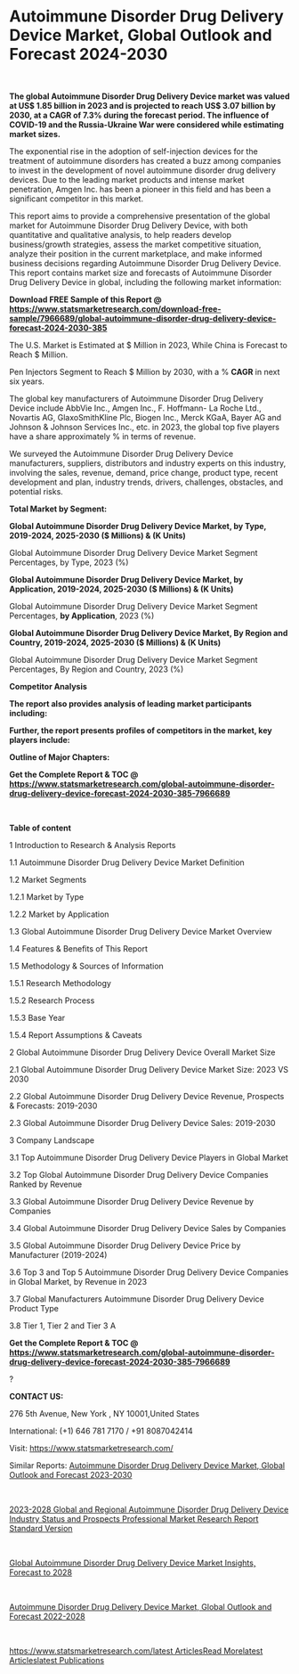 <h1>Autoimmune Disorder Drug Delivery Device Market, Global Outlook and Forecast 2024-2030</h1><br/><p><strong>The global Autoimmune Disorder Drug Delivery Device market was valued at US$ 1.85 billion in 2023 and is projected to reach US$ 3.07 billion by 2030, at a <strong>CAGR</strong> of 7.3% during the forecast period. The influence of COVID-19 and the Russia-Ukraine War were considered while estimating market sizes.</strong></p>
 
 
 
 <p>The exponential rise in the adoption of self-injection devices for the treatment of autoimmune disorders has created a buzz among companies to invest in the development of novel autoimmune disorder drug delivery devices. Due to the leading market products and intense market penetration, Amgen Inc. has been a pioneer in this field and has been a significant competitor in this market.</p>
 
 
 
 <p>This report aims to provide a comprehensive presentation of the global market for Autoimmune Disorder Drug Delivery Device, with both quantitative and qualitative analysis, to help readers develop business/growth strategies, assess the market competitive situation, analyze their position in the current marketplace, and make informed business decisions regarding Autoimmune Disorder Drug Delivery Device. This report contains market size and forecasts of Autoimmune Disorder Drug Delivery Device in global, including the following market information:</p>
 
 
 
 <p><strong>Download FREE Sample of this Report @ <a href="https://www.statsmarketresearch.com/download-free-sample/7966689/global-autoimmune-disorder-drug-delivery-device-forecast-2024-2030-385">https://www.statsmarketresearch.com/download-free-sample/7966689/global-autoimmune-disorder-drug-delivery-device-forecast-2024-2030-385</a></strong></p>
 
 
 
 <p>The U.S. Market is Estimated at $ Million in 2023, While China is Forecast to Reach $ Million.</p>
 
 
 
 <p>Pen Injectors Segment to Reach $ Million by 2030, with a % <strong>CAGR</strong> in next six years.</p>
 
 
 
 <p>The global key manufacturers of Autoimmune Disorder Drug Delivery Device include AbbVie Inc., Amgen Inc., F. Hoffmann- La Roche Ltd., Novartis AG, GlaxoSmithKline Plc, Biogen Inc., Merck KGaA, Bayer AG and Johnson & Johnson Services Inc., etc. in 2023, the global top five players have a share approximately % in terms of revenue.</p>
 
 
 
 <p>We surveyed the Autoimmune Disorder Drug Delivery Device manufacturers, suppliers, distributors and industry experts on this industry, involving the sales, revenue, demand, price change, product type, recent development and plan, industry trends, drivers, challenges, obstacles, and potential risks.</p>
 
 
 
 <p><strong>Total Market by Segment:</strong></p>
 
 
 
 <p><strong>Global Autoimmune Disorder Drug Delivery Device Market, by Type, 2019-2024, 2025-2030 ($ Millions) & (K Units)</strong></p>
 
 
 
 <p>Global Autoimmune Disorder Drug Delivery Device Market Segment Percentages, by Type, 2023 (%)</p>
 
 
 
 <p><strong>Global Autoimmune Disorder Drug Delivery Device Market, <strong>by Application</strong>, 2019-2024, 2025-2030 ($ Millions) & (K Units)</strong></p>
 
 
 
 <p>Global Autoimmune Disorder Drug Delivery Device Market Segment Percentages, <strong>by Application</strong>, 2023 (%)</p>
 
 
 
 <p><strong>Global Autoimmune Disorder Drug Delivery Device Market, By Region and Country, 2019-2024, 2025-2030 ($ Millions) & (K Units)</strong></p>
 
 
 
 <p>Global Autoimmune Disorder Drug Delivery Device Market Segment Percentages, By Region and Country, 2023 (%)</p>
 
 
 
 <p><strong>Competitor Analysis</strong></p>
 
 
 
 <p><strong>The report also provides analysis of leading market participants including:</strong></p>
 
 
 
 <p><strong>Further, the report presents profiles of competitors in the market, <strong>key players</strong> include:</strong></p>
 
 
 
 <p><strong>Outline of Major Chapters:</strong></p>
 
 
 
 <div><b>Get the Complete Report & TOC @ <a href="https://www.statsmarketresearch.com/global-autoimmune-disorder-drug-delivery-device-forecast-2024-2030-385-7966689">https://www.statsmarketresearch.com/global-autoimmune-disorder-drug-delivery-device-forecast-2024-2030-385-7966689</a></b></div>
 
 
 
 <p><br />
 
 <b>Table of content</b></p>
 
 
 
 <p>1 Introduction to Research & Analysis Reports<br />
 
 1.1 Autoimmune Disorder Drug Delivery Device Market Definition<br />
 
 1.2 Market Segments<br />
 
 1.2.1 Market by Type<br />
 
 1.2.2 Market by Application<br />
 
 1.3 Global Autoimmune Disorder Drug Delivery Device Market Overview<br />
 
 1.4 Features & Benefits of This Report<br />
 
 1.5 Methodology & Sources of Information<br />
 
 1.5.1 Research Methodology<br />
 
 1.5.2 Research Process<br />
 
 1.5.3 Base Year<br />
 
 1.5.4 Report Assumptions & Caveats<br />
 
 2 Global Autoimmune Disorder Drug Delivery Device Overall Market Size<br />
 
 2.1 Global Autoimmune Disorder Drug Delivery Device Market Size: 2023 VS 2030<br />
 
 2.2 Global Autoimmune Disorder Drug Delivery Device Revenue, Prospects & Forecasts: 2019-2030<br />
 
 2.3 Global Autoimmune Disorder Drug Delivery Device Sales: 2019-2030<br />
 
 3 Company Landscape<br />
 
 3.1 Top Autoimmune Disorder Drug Delivery Device Players in Global Market<br />
 
 3.2 Top Global Autoimmune Disorder Drug Delivery Device Companies Ranked by Revenue<br />
 
 3.3 Global Autoimmune Disorder Drug Delivery Device Revenue by Companies<br />
 
 3.4 Global Autoimmune Disorder Drug Delivery Device Sales by Companies<br />
 
 3.5 Global Autoimmune Disorder Drug Delivery Device Price by Manufacturer (2019-2024)<br />
 
 3.6 Top 3 and Top 5 Autoimmune Disorder Drug Delivery Device Companies in Global Market, by Revenue in 2023<br />
 
 3.7 Global Manufacturers Autoimmune Disorder Drug Delivery Device Product Type<br />
 
 3.8 Tier 1, Tier 2 and Tier 3 A</p>
 
 
 
 <div><b>Get the Complete Report & TOC @ <a href="https://www.statsmarketresearch.com/global-autoimmune-disorder-drug-delivery-device-forecast-2024-2030-385-7966689">https://www.statsmarketresearch.com/global-autoimmune-disorder-drug-delivery-device-forecast-2024-2030-385-7966689</a></b></div>
 
 
 
 <p>? </p>
 
 
 
 <p><b>CONTACT US:</b><br />
 
 276 5th Avenue, New York , NY 10001,United States<br />
 
 International: (+1) 646 781 7170 / +91 8087042414<br />
 
 Visit: <a href="https://www.statsmarketresearch.com/">https://www.statsmarketresearch.com/</a><br />
 
 Similar Reports: <a href="https://www.statsmarketresearch.com/global-autoimmune-disorder-drug-delivery-device-forecast-2024-2030-385-7966689">Autoimmune Disorder Drug Delivery Device Market, Global Outlook and Forecast 2023-2030</a><br />
 
 <br />
 
 <a href="https://www.statsmarketresearch.com/global-autoimmune-disorder-drug-delivery-device-forecast-2024-2030-385-7966689">2023-2028 Global and Regional Autoimmune Disorder Drug Delivery Device Industry Status and Prospects Professional Market Research Report Standard Version</a><br />
 
 <br />
 
 <a href="https://www.statsmarketresearch.com/global-autoimmune-disorder-drug-delivery-device-forecast-2024-2030-385-7966689">Global Autoimmune Disorder Drug Delivery Device Market Insights, Forecast to 2028</a><br />
 
 <br />
 
 <a href="https://www.statsmarketresearch.com/global-autoimmune-disorder-drug-delivery-device-forecast-2024-2030-385-7966689">Autoimmune Disorder Drug Delivery Device Market, Global Outlook and Forecast 2022-2028</a><br />
 
 <br />
 
 <a href="https://gyeongbokgung.com">https://www.statsmarketresearch.com/</a><a href="https://hallyeomaritime.com">latest Articles</a><a href="https://jingwansa.com">Read More</a><a href="https://nguoiviet.jp/">latest Articles</a><a href="https://www.intelmarketresearch.com/">latest Publications</a></p>